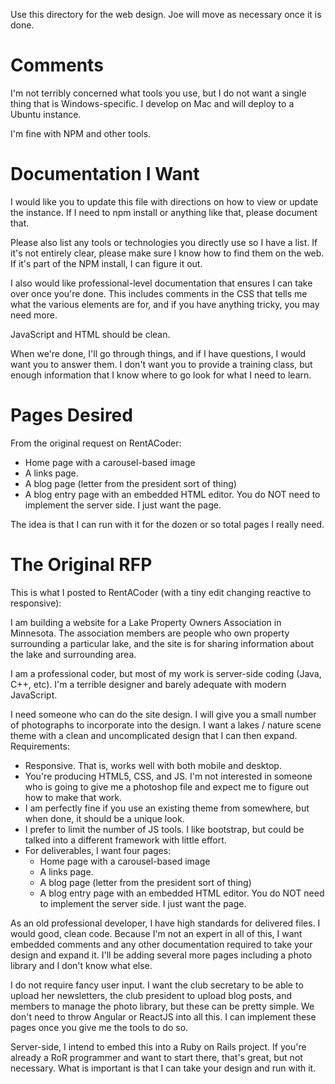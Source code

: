 Use this directory for the web design. Joe will move as necessary once it is done.

# Comments
I'm not terribly concerned what tools you use, but I do not want a single thing that is Windows-specific. I develop on Mac and will deploy to a Ubuntu instance.

I'm fine with NPM and other tools.

# Documentation I Want
I would like you to update this file with directions on how to view or update the instance. If I need to npm install or anything like that, please document that.

Please also list any tools or technologies you directly use so I have a list. If it's not entirely clear, please make sure I know how to find them on the web. If it's part of the NPM install, I can figure it out.

I also would like professional-level documentation that ensures I can take over once you're done. This includes comments in the CSS that tells me what the various elements are for, and if you have anything tricky, you may need more.

JavaScript and HTML should be clean.

When we're done, I'll go through things, and if I have questions, I would want you to answer them. I don't want you to provide a training class, but enough information that I know where to go look for what I need to learn.

# Pages Desired
From the original request on RentACoder:

- Home page with a carousel-based image
- A links page.
- A blog page (letter from the president sort of thing)
- A blog entry page with an embedded HTML editor. You do NOT need to implement the server side. I just want the page.

The idea is that I can run with it for the dozen or so total pages I really need.

# The Original RFP
This is what I posted to RentACoder (with a tiny edit changing reactive to responsive):

I am building a website for a Lake Property Owners Association in Minnesota. The association members are people who own property surrounding a particular lake, and the site is for sharing information about the lake and surrounding area.

I am a professional coder, but most of my work is server-side coding (Java, C++, etc). I'm a terrible designer and barely adequate with modern JavaScript.

I need someone who can do the site design. I will give you a small number of photographs to incorporate into the design. I want a lakes / nature scene theme with a clean and uncomplicated design that I can then expand. Requirements:

- Responsive. That is, works well with both mobile and desktop.
- You're producing HTML5, CSS, and JS. I'm not interested in someone who is going to give me a photoshop file and expect me to figure out how to make that work.
- I am perfectly fine if you use an existing theme from somewhere, but when done, it should be a unique look.
- I prefer to limit the number of JS tools. I like bootstrap, but could be talked into a different framework with little effort.
- For deliverables, I want four pages:
  - Home page with a carousel-based image
  - A links page.
  - A blog page (letter from the president sort of thing)
  - A blog entry page with an embedded HTML editor. You do NOT need to implement the server side. I just want the page.

As an old professional developer, I have high standards for delivered files. I would good, clean code. Because I'm not an expert in all of this, I want embedded comments and any other documentation required to take your design and expand it. I'll be adding several more pages including a photo library and I don't know what else.

I do not require fancy user input. I want the club secretary to be able to upload her newsletters, the club president to upload blog posts, and members to manage the photo library, but these can be pretty simple. We don't need to throw Angular or ReactJS into all this. I can implement these pages once you give me the tools to do so.

Server-side, I intend to embed this into a Ruby on Rails project. If you're already a RoR programmer and want to start there, that's great, but not necessary. What is important is that I can take your design and run with it.
